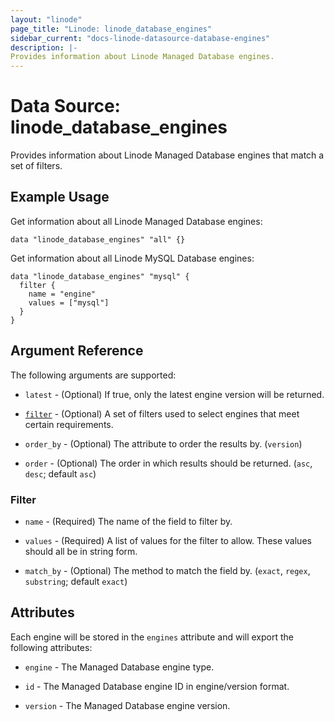```yaml
---
layout: "linode"
page_title: "Linode: linode_database_engines"
sidebar_current: "docs-linode-datasource-database-engines"
description: |-
Provides information about Linode Managed Database engines.
---
```


# Data Source: linode\_database\_engines

Provides information about Linode Managed Database engines that match a set of filters.

## Example Usage

Get information about all Linode Managed Database engines:

```hcl
data "linode_database_engines" "all" {}
```

Get information about all Linode MySQL Database engines:

```hcl
data "linode_database_engines" "mysql" {
  filter {
    name = "engine"
    values = ["mysql"]
  }
}
```

## Argument Reference

The following arguments are supported:

* `latest` - (Optional) If true, only the latest engine version will be returned.

* [`filter`](#filter) - (Optional) A set of filters used to select engines that meet certain requirements.

* `order_by` - (Optional) The attribute to order the results by. (`version`)

* `order` - (Optional) The order in which results should be returned. (`asc`, `desc`; default `asc`)

### Filter

* `name` - (Required) The name of the field to filter by.

* `values` - (Required) A list of values for the filter to allow. These values should all be in string form.

* `match_by` - (Optional) The method to match the field by. (`exact`, `regex`, `substring`; default `exact`)

## Attributes

Each engine will be stored in the `engines` attribute and will export the following attributes:

* `engine` - The Managed Database engine type.

* `id` - The Managed Database engine ID in engine/version format.

* `version` - The Managed Database engine version.
